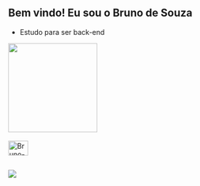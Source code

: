 ## Bem vindo! Eu sou o Bruno de Souza


- Estudo para ser back-end

<div align="lefth">
  <a href="https://github.com/Pr4zeres2021">
  <img height="180em" src="https://github-readme-stats.vercel.app/api?username=Pr4zeres2021&show_icons=true&theme=dark&include_all_commits=true&count_private=true"/>
  </div>

<div style="display: inline_block"><br>
  <img align="center" alt="Bruno-Java" height="30" width="40" 
            <img src="https://cdn.jsdelivr.net/gh/devicons/devicon/icons/java/java-original.svg" />
</div>

##
<div>
<a href = "mailto:bruno48souza2016@gmail.com"><img src="https://img.shields.io/badge/Gmail-D14836?style=for-the-badge&logo=gmail&logoColor=white" target="_blank"></a>
</div>


 
